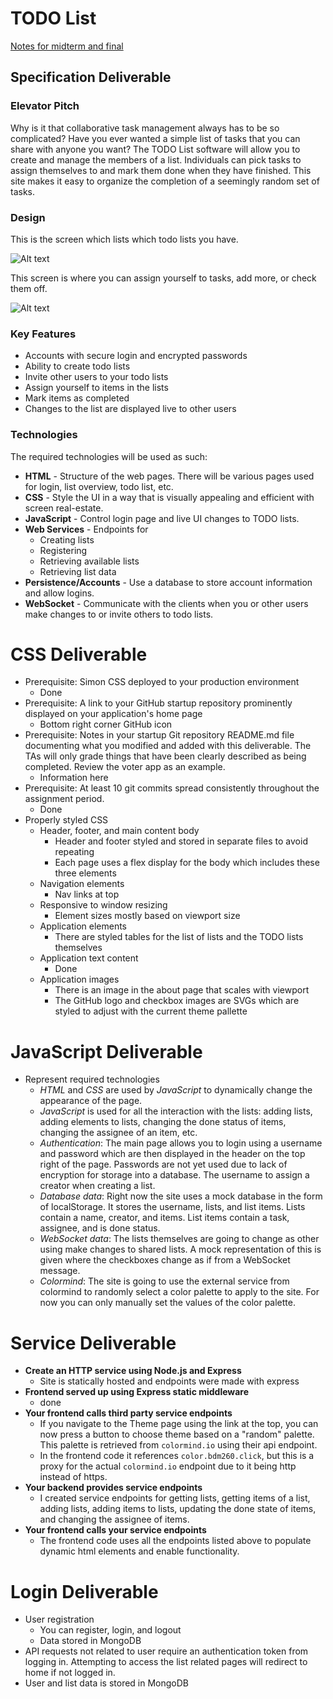# TODO List
[Notes for midterm and final](notes.md)

## Specification Deliverable

### Elevator Pitch
Why is it that collaborative task management always has to be so complicated? Have you ever wanted a simple list of tasks that you can share with anyone you want? The TODO List software will allow you to create and manage the members of a list. Individuals can pick tasks to assign themselves to and mark them done when they have finished. This site makes it easy to organize the completion of a seemingly random set of tasks.

### Design
This is the screen which lists which todo lists you have.

![Alt text](assets/image.png)

This screen is where you can assign yourself to tasks, add more, or check them off.

![Alt text](assets/image-1.png)

### Key Features
- Accounts with secure login and encrypted passwords
- Ability to create todo lists
- Invite other users to your todo lists
- Assign yourself to items in the lists
- Mark items as completed
- Changes to the list are displayed live to other users

### Technologies
The required technologies will be used as such:
- **HTML** - Structure of the web pages. There will be various pages used for login, list overview, todo list, etc.
- **CSS** - Style the UI in a way that is visually appealing and efficient with screen real-estate.
- **JavaScript** - Control login page and live UI changes to TODO lists.
- **Web Services** - Endpoints for
	- Creating lists
	- Registering
	- Retrieving available lists
	- Retrieving list data
- **Persistence/Accounts** - Use a database to store account information and allow logins.
- **WebSocket** - Communicate with the clients when you or other users make changes to or invite others to todo lists.

# CSS Deliverable
- Prerequisite: Simon CSS deployed to your production environment
	- Done
- Prerequisite: A link to your GitHub startup repository prominently displayed on your application's home page
	- Bottom right corner GitHub icon
- Prerequisite: Notes in your startup Git repository README.md file documenting what you modified and added with this deliverable. The TAs will only grade things that have been clearly described as being completed. Review the voter app as an example.
	- Information here
- Prerequisite: At least 10 git commits spread consistently throughout the assignment period.
	- Done
- Properly styled CSS
	- Header, footer, and main content body
		- Header and footer styled and stored in separate files to avoid repeating
		- Each page uses a flex display for the body which includes these three elements
	- Navigation elements
		- Nav links at top
	- Responsive to window resizing
		- Element sizes mostly based on viewport size
	- Application elements
		- There are styled tables for the list of lists and the TODO lists themselves
	- Application text content
		- Done
	- Application images
		- There is an image in the about page that scales with viewport
		- The GitHub logo and checkbox images are SVGs which are styled to adjust with the current theme pallette

# JavaScript Deliverable
- Represent required technologies
	- *HTML* and *CSS* are used by *JavaScript* to dynamically change the appearance of the page.
	- *JavaScript* is used for all the interaction with the lists: adding lists, adding elements to lists, changing the done status of items, changing the assignee of an item, etc.
	- *Authentication*: The main page allows you to login using a username and password which are then displayed in the header on the top right of the page. Passwords are not yet used due to lack of encryption for storage into a database. The username to assign a creator when creating a list.
	- *Database data*: Right now the site uses a mock database in the form of localStorage. It stores the username, lists, and list items. Lists contain a name, creator, and items. List items contain a task, assignee, and is done status.
	- *WebSocket data*: The lists themselves are going to change as other using make changes to shared lists. A mock representation of this is given where the checkboxes change as if from a WebSocket message.
	- *Colormind*: The site is going to use the external service from colormind to randomly select a color palette to apply to the site. For now you can only manually set the values of the color palette.

# Service Deliverable
- **Create an HTTP service using Node.js and Express**
	- Site is statically hosted and endpoints were made with express
- **Frontend served up using Express static middleware**
	- done
- **Your frontend calls third party service endpoints**
	- If you navigate to the Theme page using the link at the top, you can now press a button to choose theme based on a "random" palette. This palette is retrieved from `colormind.io` using their api endpoint.
	- In the frontend code it references `color.bdm260.click`, but this is a proxy for the actual `colormind.io` endpoint due to it being http instead of https.
- **Your backend provides service endpoints**
	- I created service endpoints for getting lists, getting items of a list, adding lists, adding items to lists, updating the done state of items, and changing the assignee of items.
- **Your frontend calls your service endpoints**
	- The frontend code uses all the endpoints listed above to populate dynamic html elements and enable functionality.

# Login Deliverable
- User registration
	- You can register, login, and logout
	- Data stored in MongoDB
- API requests not related to user require an authentication token from logging in. Attempting to access the list related pages will redirect to home if not logged in.
- User and list data is stored in MongoDB